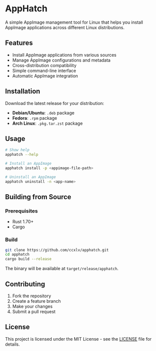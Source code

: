 # AppHatch

A simple AppImage management tool for Linux that helps you install AppImage applications across different Linux distributions.

## Features

- Install AppImage applications from various sources
- Manage AppImage configurations and metadata
- Cross-distribution compatibility
- Simple command-line interface
- Automatic AppImage integration

## Installation

Download the latest release for your distribution:

- **Debian/Ubuntu**: `.deb` package
- **Fedora**: `.rpm` package  
- **Arch Linux**: `.pkg.tar.zst` package

## Usage

```bash
# Show help
apphatch --help

# Install an AppImage
apphatch install -p <appimage-file-path>

# Uninstall an AppImage
apphatch uninstall -n <app-name>
```

## Building from Source

### Prerequisites

- Rust 1.70+ 
- Cargo

### Build

```bash
git clone https://github.com/ccxlv/apphatch.git
cd apphatch
cargo build --release
```

The binary will be available at `target/release/apphatch`.

## Contributing

1. Fork the repository
2. Create a feature branch
3. Make your changes
4. Submit a pull request

## License

This project is licensed under the MIT License - see the [LICENSE](LICENSE) file for details.

